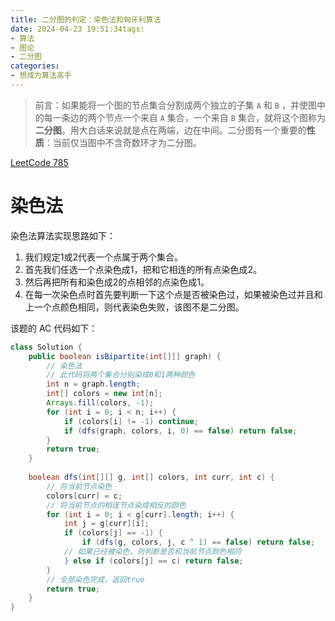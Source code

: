 ```yaml
---
title: 二分图的判定：染色法和匈牙利算法
date: 2024-04-23 19:51:34tags:
- 算法
- 图论
- 二分图
categories:
- 想成为算法高手
---
```


> 前言：如果能将一个图的节点集合分割成两个独立的子集 `A` 和 `B` ，并使图中的每一条边的两个节点一个来自 `A` 集合，一个来自 `B` 集合，就将这个图称为 **二分图**。用大白话来说就是点在两端，边在中间。二分图有一个重要的**性质**：当前仅当图中不含奇数环才为二分图。

[LeetCode 785](https://leetcode.cn/problems/is-graph-bipartite/description/?envType=study-plan-v2&envId=graph-theory)

# 染色法

染色法算法实现思路如下：

1. 我们规定1或2代表一个点属于两个集合。
2. 首先我们任选一个点染色成1，把和它相连的所有点染色成2。
3. 然后再把所有和染色成2的点相邻的点染色成1。
4. 在每一次染色点时首先要判断一下这个点是否被染色过，如果被染色过并且和上一个点颜色相同，则代表染色失败，该图不是二分图。

该题的 AC 代码如下：

```java
class Solution {
    public boolean isBipartite(int[][] graph) {
        // 染色法
      	// 此代码将两个集合分别染成0和1两种颜色
        int n = graph.length;
        int[] colors = new int[n];
        Arrays.fill(colors, -1);
        for (int i = 0; i < n; i++) {
            if (colors[i] != -1) continue;
            if (dfs(graph, colors, i, 0) == false) return false;
        }
        return true;
    }
    
    boolean dfs(int[][] g, int[] colors, int curr, int c) {
      	// 将当前节点染色
        colors[curr] = c;  
      	// 将当前节点的相连节点染成相反的颜色
        for (int i = 0; i < g[curr].length; i++) {
            int j = g[curr][i];
            if (colors[j] == -1) {
                if (dfs(g, colors, j, c ^ 1) == false) return false;
            // 如果已经被染色，则判断是否和当前节点颜色相同
            } else if (colors[j] == c) return false;
        }
      	// 全部染色完成，返回true
        return true;
    }
}
```

